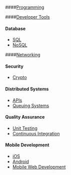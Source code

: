 ####[Programming](technology/programming/programming.md])

####[Developer Tools](technology/developer-tools/developer-tools.md)

#### Database

- [SQL](technology/database/sql.md)
- [NoSQL](technology/database/nosql.md)

####[Networking](technology/networking/networking.md)

#### Security

- [Crypto](technology/security/crypto.md)

#### Distributed Systems

- [APIs](technology/distributed-systems/apis.md)
- [Queuing Systems](technology/distributed-systems/queuing-systems.md)

#### Quality Assurance

- [Unit Testing](technology/quality-assurance/unit-testing.md)
- [Continuous Integration](technology/quality-assurance/continuous-integration.md)

#### Mobile Development

- [iOS](technology/mobile-development/ios.md)
- [Android](technology/mobile-development/android.md)
- [Mobile Web Development](technology/mobile-development/mobile-web.md)